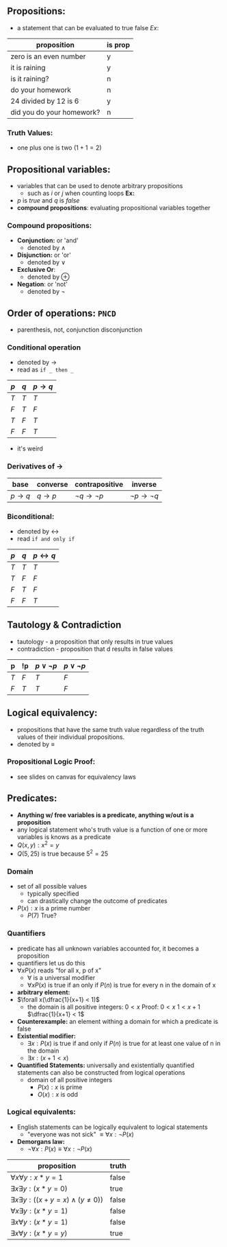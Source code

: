 ## Propositions:
- a statement that can be evaluated to true false
$Ex$:

| proposition | is prop |
| - | - |
| zero is an even number | y |
| it is raining | y |
| is it raining? | n |
| do your homework | n |
|24 divided by 12 is 6 | y |
| did you do your homework? | n |
### Truth Values:
- one plus one is two ($1 + 1 = 2$)
## Propositional variables:
- variables that can be used to denote arbitrary propositions
	- such as $i$ or $j$ when counting loops
	**Ex:**	
 - $p$ is $true$ and $q$ is $false$
- **compound propositions**: evaluating propositional variables together
### Compound propositions:
- **Conjunction:** or 'and'
	- denoted by $\wedge$
- **Disjunction:** or 'or'
	- denoted by $\vee$
- **Exclusive Or**:
	- denoted by $\oplus$
- **Negation**: or 'not'
	- denoted by $\neg$ 

## Order of operations: `PNCD`
- parenthesis, not, conjunction disconjunction

### Conditional operation
- denoted by $\rightarrow$
- read as `if _ then _`

| $p$ | $q$ | $p\rightarrow q$ |
| ---- | ---- | ---- |
| $T$ | $T$ | $T$ |
| $F$ | $T$ | $F$ |
| $T$ | $F$ | $T$ |
| $F$ | $F$ | $T$ |

- it's weird
### Derivatives of $\rightarrow$
| base | converse | contrapositive | inverse |
| ---- | ---- | ---- | ---- |
| $p\rightarrow q$ | $q\rightarrow p$ | $\neg q\rightarrow\neg p$ | $\neg p \rightarrow\neg q$ |
### Biconditional:
- denoted by $\leftrightarrow$
- read `if and only if`

| $p$ | $q$ | $p \leftrightarrow q$ |
| ---- | ---- | ---- |
|$T$|$T$|$T$|
|$T$|$F$|$F$|
|$F$|$T$|$F$|
|$F$|$F$|$T$|
## Tautology & Contradiction
- tautology - a proposition that only results in true values
- contradiction - proposition that d results in false values

| p | !p | $p \vee \neg p$ | $p \vee \neg p$ |
| ---- | ---- | ---- | ---- |
|$T$|$F$|$T$|$F$|
|$F$|$T$|$T$|$F$|
## Logical equivalency:
- propositions that have the same truth value regardless of the truth values of their individual propositions.
- denoted by $\equiv$
### Propositional Logic Proof:
- see slides on canvas for equivalency laws
## Predicates:
- **Anything w/ free variables is a predicate, anything w/out is a proposition**
- any logical statement who's truth value is a function of one or more variables is knows as a predicate
- $Q(x,y):x^2=y$
- $Q(5,25)$ is true because $5^2 =25$
### Domain
- set of all possible values
	- typically specified
	- can drastically change the outcome of predicates
- $P(x):x$ is a prime number
	- $P(7)$ True?
### Quantifiers
- predicate has all unknown variables accounted for, it becomes a proposition
- quantifiers let us do this
- $\forall x P(x)$ reads "for all x, p of x" 
	- $\forall$ is a universal modifier
	- $\forall x P(x)$ is true if an only if $P(n)$ is true for every n in the domain of x
- **arbitrary element:**
- $\forall x(\dfrac{1}{x+1} < 1)$
	- the domain is all positive integers: $0<x$
	Proof:
		$0 < x$
		$1 < x+1$
		$\dfrac{1}{x+1} < 1$
- **Counterexample:** an element withing a domain for which a predicate is false
- **Existential modifier:**
	- $\exists x:P(x)$ is true if and only if $P(n)$ is true for at least one value of n in the domain
	- $\exists x:(x + 1 < x)$
- **Quantified Statements:** universally and existentially quantified statements can also be constructed from logical operations
	- domain of all positive integers
		- $P(x):x$ is prime
		- $O(x):x$ is odd
### Logical equivalents:
- English statements can be logically equivalent to logical statements
	- "everyone was not sick" $\equiv \forall x:\neg P(x)$ 
- **Demorgans law:**
	- $\neg \forall x:P(x) \equiv \forall x: \neg P(x)$ 

| proposition | truth |
| ---- | ---- |
| $\forall x \forall y:x*y=1$ | false |
| $\exists x\exists y:(x*y=0)$ | true |
| $\exists x \exists y:((x+y=x)\wedge(y\not=0))$ | false |
| $\forall x\exists y:(x*y=1)$ | false |
| $\exists x\forall y:(x*y=1)$ | false |
| $\exists x\forall y:(x*y=y)$ | true |
